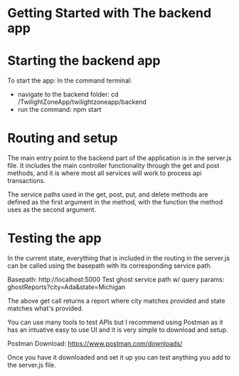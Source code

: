 # Getting Started with The backend app

# Starting the backend app
To start the app: 
In the command terminal:
- navigate to the backend folder: cd /TwilightZoneApp/twilightzoneapp/backend
- run the command: npm start


# Routing and setup
The main entry point to the backend part of the application is in the server.js file.
It includes the main controller functionality through the get and post methods, and it is where most all services will work to process api transactions.

The service paths used in the get, post, put, and delete methods are defined as the first argument
in the method, with the function the method uses as the second argument.


# Testing the app 
In the current state, everything that is included in the routing in the server.js can be called 
using the basepath with its corresponding service path.

Basepath: http://localhost:5000
Test ghost service path w/ query params: ghostReports?city=Ada&state=Michigan

The above get call returns a report where city matches provided and state matches what's provided.

You can use many tools to test APIs but I recommend using Postman as it has an intuative easy to use UI and it is very simple to download and setup. 

Postman Download: https://www.postman.com/downloads/

Once you have it downloaded and set it up you can test anything you add to the server.js file.